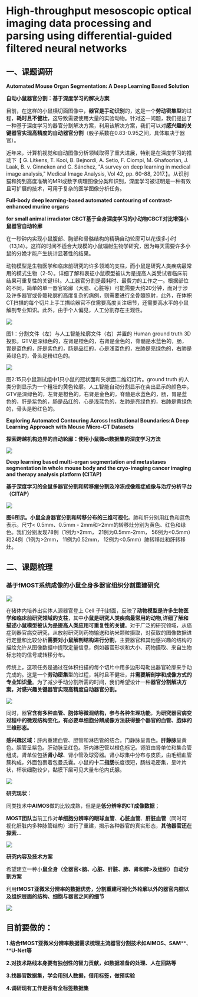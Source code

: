 # High-throughput mesoscopic optical imaging data processing and parsing using differential-guided filtered neural networks

## **一、课题调研**

**Automated Mouse Organ Segmentation: A Deep Learning Based Solution**

**自动小鼠器官分割：基于深度学习的解决方案**

目前，在这样的小鼠横切面图像中，**器官是手动识别**的，这是一个**劳动密集型**的过程，**耗时且不健壮**，这导致需要使用大量的实验动物。针对这一问题，我们提出了一种基于深度学习的器官分割解决方案，利用该解决方案，我们可以对**感兴趣的关键器官实现高精度的自动器官分割**（骰子系数在0.83-0.95之间，具体取决于器官）。

近年来，计算机视觉和自动图像分析领域取得了重大进展，特别是在深度学习的推动下【 G. Litkens, T. Kooi, B. Bejnordi, A. Setio, F. Ciompi, M. Ghafoorian, J. Laak, B. v. Ginneken and C. Sánchez, "A survey on deep learning in medical image analysis," Medical Image Analysis, Vol 42, pp. 60-88, 2017.】。从识别猫和狗到高度准确的MRI或数字病理图像分类和识别，深度学习被证明是一种有效且可扩展的技术，可用于复杂的医学图像分析任务。

**Full-body deep learning-based automated contouring of contrast-enhanced murine organs**

**for small animal irradiator CBCT基于全身深度学习的小动物CBCT对比增强小鼠器官自动轮廓**

在一秒钟内实现小鼠腹部、胸部和骨骼结构的精确自动轮廓可以花很多小时（13,14）。这样的时间不适合大规模的小鼠辐射生物学研究，因为每天需要许多小鼠的分娩才能产生统计显著性的结果。

动物模型是生物医学和临床前研究的许多领域的支柱，而小鼠是研究人类疾病最常用的模式生物（2-5）。详细了解和表征小鼠模型被认为是提高人类受试者临床前结果可重复性的关键(6)。人工器官分割是最耗时、最费力的工作之一。根据部位的不同，简单的单一器官轮廓（大脑、心脏等）可能需要大约20分钟，而对于涉及许多器官或骨骼轮廓的高度复杂的病例，则需要进行全骨髓照射，此外，在体积CT扫描的每个切片上手工描绘器官不仅需要高度关注细节，还需要高水平的小鼠解剖专业知识。此外，由于个人偏见，人工分割存在主观性。

  

![](/files/01933cfd-4d15-7bb3-bf0b-a8b8f18cf5cc/image.png)

  
图1：分割文件（左）与人工智能轮廓文件（右）并置的 Human ground truth 3D投影。GTV是深绿色的，左肾是橙色的，右肾是金色的，脊髓是水蓝色的，肠，胃是蓝色的，肝是紫色的，肠是品红的，心是浅蓝色的，左肺是亮绿色的，右肺是黄绿色的，骨头是粉红色的。

![](/files/01933cff-00be-7bb3-bf0b-b21a23a0f4f9/image.png)

图2:15只小鼠测试组中1只小鼠的冠状面和矢状面二维幻灯片。ground truth 的人类分割显示为一个粗壮的黄色轮廓。人工智能自动分割显示在突出显示的颜色中。GTV是深绿色的，左肾是橙色的，右肾是金色的，脊髓是水蓝色的，肠，胃是蓝色的，肝是紫色的，肠是品红的，心是浅蓝色的，左肺是亮绿色的，右肺是黄绿色的，骨头是粉红色的。

**Exploring Automated Contouring Across Institutional Boundaries:A Deep Learning Approach with Mouse Micro-CT Datasets**

**探索跨越机构边界的自动轮廓：使用小鼠微ct数据集的深度学习方法**

![](/files/01933d03-f170-7bb3-bf0b-bfd909aa209a/image.png)

**Deep learning based multi-organ segmentation and metastases segmentation in whole mouse body and the cryo-imaging cancer imaging and therapy analysis platform (CITAP)**

**基于深度学习的全鼠多器官分割和转移瘤分割及冷冻成像癌症成像与治疗分析平台（CITAP）**

![](/files/01933d05-dbac-7bb3-bf0b-c3579440ef3d/image.png)

**图6所示。小鼠全身器官分割和转移分布的三维可视化**。肺和肝分别用红色和蓝色表示。尺寸&lt; 0.5mm、0.5mm - 2mm和&gt;2mm的转移灶分别为黄色、红色和绿色。我们分别发现78例（1例为>2mm， 21例为0.5mm-2mm， 56例为&lt;0.5mm）和24例（1例为&gt;2mm， 11例为0.52mm， 12例为<0.5mm）肺转移灶和肝转移灶。

## 二、课题梳理

### **基于fMOST系统成像的小鼠全身多器官组织分割重建研究**

![](/files/01935c88-f092-7bb3-bf0e-501f003ad373/image.png)

在猪体内培养出实体人源器官登上 Cell 子刊封面，反映了**动物模型是许多生物医学和临床前研究领域的支柱**，其中**小鼠是研究人类疾病最常用的动物,详细了解和描述小鼠模型被认为是提高人类应用可重复性的关键**。对于广泛的研究领域，从癌症到器官病变研究，从放射研究到药物输送和纳米颗粒摄取，对获取的图像数据进行定量和比较分析**需要对小鼠解剖结构进行分割**，主要器官和其他感兴趣的结构的描绘允许从图像数据中提取定量信息，例如器官形状和大小、药物摄取、来自生物标志物的信号或转移分布。

传统上，这项任务是通过在体积扫描的每个切片中用多边形勾勒出器官轮廓来手动完成的。这是一个**劳动密集**型的过程，耗时且不健壮，并**需要解剖学和成像方式的专业知识量**。为了减少手动分割所需的时间，我们希望设计一种**器官分割解决方案，对感兴趣关键器官实现高精度自动器官分割。**

![](/files/01935c8d-fc66-7bb3-bf0e-5d81d925a9d1/image.png)

同时，器**官含有多种血管、胞体等微观结构，参与各种生理功能**，**为研究器官病变过程中的微观结构变化，有必要单细胞分辨成像方法获得整个器官的血管、胞体的三维形态。**

**感兴趣区域**：肝内重建血管、胆管和淋巴管的结合。门静脉呈青色。**肝静脉**呈黄色。胆管呈紫色。肝动脉呈红色。肝内淋巴管以橙色标记。肾脏由肾单位和集合管组成，肾单位包括**肾小球**、肾小管及球旁器。肾小球集中分布与皮质，由毛细血管簇构成，外面包裹着包曼氏囊。小鼠的**十二指肠**长度很短，肠绒毛密集，呈叶片状，杯状细胞较少，黏膜下层可见大量布伦内氏腺。

![](/files/01935c92-aa0d-7bb3-bf0e-64bdc12f4cd9/image.png)

**研究现状**：

同类技术中**AIMOS**做的比较成熟，但是是**低分辨率的CT成像数据**；

**MOST团队**当前工作对**单细胞分辨率的眼球血管**、**心脏血管**、**肝脏血管**（同时可视化肝脏内多种脉管结构）进行了重建，揭示各种器官的真实形态，**其他器官还在探索…**

![](/files/01935d0c-32f1-7bb3-bf0e-80e002adfad6/image.png)

**研究内容及技术方案**

希望建立一种小**鼠全身（全器官&lt;脑、心脏、肝脏、肺、肾和脾&gt;及组织）自动分割方案**

利用**fMOST亚微米分辨率的数据优势，分割重建可视化外轮廓以外的器官内腔以及组织层面的结构、细胞与器官之间的细节**

![](/files/01935d0d-8dfc-7bb3-bf0e-8f977b93695c/image.png)

## **目前要做的：**

**1.结合****fMOST亚微米分辨率****数据需求梳理主流器官分割技术如AIMOS、SAM****、****U-Net等**

**2.对技术路线本身要有独创性的智力贡献，如数据准备的处理、人在回路等**

**3.找器官数据集，学会用别人数据，借用标签，做预实验**

**4.调研现有工作是否有全标签数据集**
